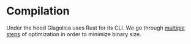 # Compilation

Under the hood Glagolica uses Rust for its CLI.
We go through [multiple steps](https://github.com/johnthagen/min-sized-rust) of optimization in order to minimize binary size.
